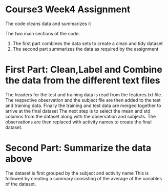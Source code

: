 # Course3 Week4 Assignment
The code cleans data and summarizes it

The two main sections of the code.
1. The first part combines the data sets to create a clean and tidy dataset
2. The second part summarizes the data as required by the assignment

# First Part: Clean,Label and Combine the data from the different text files
The headers for the test and training data is read from the features.txt file.
The respective observation and the subject file are then added to the test and training data.
Finally the training and test data are merged together to arrive at the final dataset
The next step is to select the mean and std columns from the dataset along with the observation and subjects.
The observations are then replaced with activity names to create the final dataset.

# Second Part: Summarize the data above
The dataset is first grouped by the subject and activity name
This is followed by creating a summary consisting of the average of the variables of the dataset.




